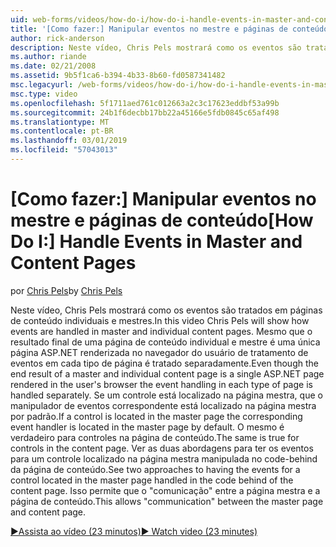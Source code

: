 ```yaml
---
uid: web-forms/videos/how-do-i/how-do-i-handle-events-in-master-and-content-pages
title: '[Como fazer:] Manipular eventos no mestre e páginas de conteúdo | Microsoft Docs'
author: rick-anderson
description: Neste vídeo, Chris Pels mostrará como os eventos são tratados em páginas de conteúdo individuais e mestres. Mesmo que o resultado final de um Conté individual e mestre...
ms.author: riande
ms.date: 02/21/2008
ms.assetid: 9b5f1ca6-b394-4b33-8b60-fd0587341482
msc.legacyurl: /web-forms/videos/how-do-i/how-do-i-handle-events-in-master-and-content-pages
msc.type: video
ms.openlocfilehash: 5f1711aed761c012663a2c3c17623eddbf53a99b
ms.sourcegitcommit: 24b1f6decbb17bb22a45166e5fdb0845c65af498
ms.translationtype: MT
ms.contentlocale: pt-BR
ms.lasthandoff: 03/01/2019
ms.locfileid: "57043013"
---
```

<a name="how-do-i-handle-events-in-master-and-content-pages"></a><span data-ttu-id="ca31d-104">[Como fazer:] Manipular eventos no mestre e páginas de conteúdo</span><span class="sxs-lookup"><span data-stu-id="ca31d-104">[How Do I:] Handle Events in Master and Content Pages</span></span>
====================
<span data-ttu-id="ca31d-105">por [Chris Pels](https://twitter.com/chrispels)</span><span class="sxs-lookup"><span data-stu-id="ca31d-105">by [Chris Pels](https://twitter.com/chrispels)</span></span>

<span data-ttu-id="ca31d-106">Neste vídeo, Chris Pels mostrará como os eventos são tratados em páginas de conteúdo individuais e mestres.</span><span class="sxs-lookup"><span data-stu-id="ca31d-106">In this video Chris Pels will show how events are handled in master and individual content pages.</span></span> <span data-ttu-id="ca31d-107">Mesmo que o resultado final de uma página de conteúdo individual e mestre é uma única página ASP.NET renderizada no navegador do usuário de tratamento de eventos em cada tipo de página é tratado separadamente.</span><span class="sxs-lookup"><span data-stu-id="ca31d-107">Even though the end result of a master and individual content page is a single ASP.NET page rendered in the user's browser the event handling in each type of page is handled separately.</span></span> <span data-ttu-id="ca31d-108">Se um controle está localizado na página mestra, que o manipulador de eventos correspondente está localizado na página mestra por padrão.</span><span class="sxs-lookup"><span data-stu-id="ca31d-108">If a control is located in the master page the corresponding event handler is located in the master page by default.</span></span> <span data-ttu-id="ca31d-109">O mesmo é verdadeiro para controles na página de conteúdo.</span><span class="sxs-lookup"><span data-stu-id="ca31d-109">The same is true for controls in the content page.</span></span> <span data-ttu-id="ca31d-110">Ver as duas abordagens para ter os eventos para um controle localizado na página mestra manipulada no code-behind da página de conteúdo.</span><span class="sxs-lookup"><span data-stu-id="ca31d-110">See two approaches to having the events for a control located in the master page handled in the code behind of the content page.</span></span> <span data-ttu-id="ca31d-111">Isso permite que o "comunicação" entre a página mestra e a página de conteúdo.</span><span class="sxs-lookup"><span data-stu-id="ca31d-111">This allows "communication" between the master page and content page.</span></span>

[<span data-ttu-id="ca31d-112">&#9654;Assista ao vídeo (23 minutos)</span><span class="sxs-lookup"><span data-stu-id="ca31d-112">&#9654; Watch video (23 minutes)</span></span>](https://channel9.msdn.com/Blogs/ASP-NET-Site-Videos/how-do-i-handle-events-in-master-and-content-pages)
